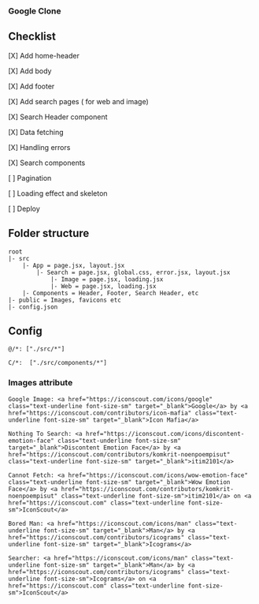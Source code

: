 ### Google Clone
## Checklist

[X] Add home-header

[X] Add body

[X] Add footer

[X] Add search pages ( for web and image)

[X] Search Header component

[X] Data fetching

[X] Handling errors

[X] Search components

[ ] Pagination

[ ] Loading effect and skeleton

[ ] Deploy


## Folder structure
    root
    |- src 
        |- App = page.jsx, layout.jsx
            |- Search = page.jsx, global.css, error.jsx, layout.jsx
                |- Image = page.jsx, loading.jsx
                |- Web = page.jsx, loading.jsx
        |- Components = Header, Footer, Search Header, etc
    |- public = Images, favicons etc
    |- config.json

## Config
```@/*: ["./src/*"] ```

```C/*:  ["./src/components/*"]```

### Images attribute


    Google Image: <a href="https://iconscout.com/icons/google" class="text-underline font-size-sm" target="_blank">Google</a> by <a href="https://iconscout.com/contributors/icon-mafia" class="text-underline font-size-sm" target="_blank">Icon Mafia</a>

    Nothing To Search: <a href="https://iconscout.com/icons/discontent-emotion-face" class="text-underline font-size-sm" target="_blank">Discontent Emotion Face</a> by <a href="https://iconscout.com/contributors/komkrit-noenpoempisut" class="text-underline font-size-sm" target="_blank">itim2101</a>

    Cannot Fetch: <a href="https://iconscout.com/icons/wow-emotion-face" class="text-underline font-size-sm" target="_blank">Wow Emotion Face</a> by <a href="https://iconscout.com/contributors/komkrit-noenpoempisut" class="text-underline font-size-sm">itim2101</a> on <a href="https://iconscout.com" class="text-underline font-size-sm">IconScout</a>

    Bored Man: <a href="https://iconscout.com/icons/man" class="text-underline font-size-sm" target="_blank">Man</a> by <a href="https://iconscout.com/contributors/icograms" class="text-underline font-size-sm" target="_blank">Icograms</a>

    Searcher: <a href="https://iconscout.com/icons/man" class="text-underline font-size-sm" target="_blank">Man</a> by <a href="https://iconscout.com/contributors/icograms" class="text-underline font-size-sm">Icograms</a> on <a href="https://iconscout.com" class="text-underline font-size-sm">IconScout</a>